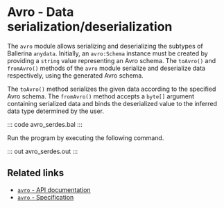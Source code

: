 # Avro - Data serialization/deserialization

The `avro` module allows serializing and deserializing the subtypes of Ballerina `anydata`. Initially, an `avro:Schema` instance must be created by providing a `string` value representing an Avro schema. The `toAvro()` and `fromAvro()` methods of the `avro` module serialize and deserialize data respectively, using the generated Avro schema.

The `toAvro()` method serializes the given data according to the specified Avro schema. The `fromAvro()` method accepts a `byte[]` argument containing serialized data and binds the deserialized value to the inferred data type determined by the user.

::: code avro_serdes.bal :::

Run the program by executing the following command.

::: out avro_serdes.out :::

## Related links

- [`avro` - API documentation](https://central.ballerina.io/ballerina/avro/)
- [`avro` - Specification](/spec/avro)
